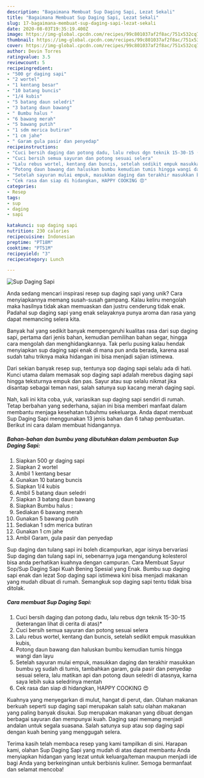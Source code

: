 ```yaml
---
description: "Bagaimana Membuat Sup Daging Sapi, Lezat Sekali"
title: "Bagaimana Membuat Sup Daging Sapi, Lezat Sekali"
slug: 17-bagaimana-membuat-sup-daging-sapi-lezat-sekali
date: 2020-08-03T19:35:19.400Z
image: https://img-global.cpcdn.com/recipes/99c801037af2f8ac/751x532cq70/sup-daging-sapi-foto-resep-utama.jpg
thumbnail: https://img-global.cpcdn.com/recipes/99c801037af2f8ac/751x532cq70/sup-daging-sapi-foto-resep-utama.jpg
cover: https://img-global.cpcdn.com/recipes/99c801037af2f8ac/751x532cq70/sup-daging-sapi-foto-resep-utama.jpg
author: Devin Torres
ratingvalue: 3.5
reviewcount: 5
recipeingredient:
- "500 gr daging sapi"
- "2 wortel"
- "1 kentang besar"
- "10 batang buncis"
- "1/4 kubis"
- "5 batang daun seledri"
- "3 batang daun bawang"
- " Bumbu halus "
- "6 bawang merah"
- "5 bawang putih"
- "1 sdm merica butiran"
- "1 cm jahe"
- " Garam gula pasir dan penyedap"
recipeinstructions:
- "Cuci bersih daging dan potong dadu, lalu rebus dgn teknik 15-30-15 (keterangan lihat di cerita di atas)*"
- "Cuci bersih semua sayuran dan potong sesuai selera"
- "Lalu rebus wortel, kentang dan buncis, setelah sedikit empuk masukkan kubis,"
- "Potong daun bawang dan haluskan bumbu kemudian tumis hingga wangi dan layu"
- "Setelah sayuran mulai empuk, masukkan daging dan terakhir masukkan bumbu yg sudah di tumis, tambahkan garam, gula pasir dan penyedap sesuai selera, lalu matikan api dan potong daun seledri di atasnya, karna saya lebih suka seledrinya mentah"
- "Cek rasa dan siap di hidangkan, HAPPY COOKING 😍"
categories:
- Resep
tags:
- sup
- daging
- sapi

katakunci: sup daging sapi 
nutrition: 230 calories
recipecuisine: Indonesian
preptime: "PT18M"
cooktime: "PT51M"
recipeyield: "3"
recipecategory: Lunch

---
```



![Sup Daging Sapi](https://img-global.cpcdn.com/recipes/99c801037af2f8ac/751x532cq70/sup-daging-sapi-foto-resep-utama.jpg)

Anda sedang mencari inspirasi resep sup daging sapi yang unik? Cara menyiapkannya memang susah-susah gampang. Kalau keliru mengolah maka hasilnya tidak akan memuaskan dan justru cenderung tidak enak. Padahal sup daging sapi yang enak selayaknya punya aroma dan rasa yang dapat memancing selera kita.

Banyak hal yang sedikit banyak mempengaruhi kualitas rasa dari sup daging sapi, pertama dari jenis bahan, kemudian pemilihan bahan segar, hingga cara mengolah dan menghidangkannya. Tak perlu pusing kalau hendak menyiapkan sup daging sapi enak di mana pun anda berada, karena asal sudah tahu triknya maka hidangan ini bisa menjadi sajian istimewa.

Dari sekian banyak resep sup, tentunya sop daging sapi selalu ada di hati. Kunci utama dalam memasak sop daging sapi adalah merebus daging sapi hingga teksturnya empuk dan pas. Sayur atau sup selalu nikmat jika disantap sebagai teman nasi, salah satunya sup kacang merah daging sapi.


Nah, kali ini kita coba, yuk, variasikan sup daging sapi sendiri di rumah. Tetap berbahan yang sederhana, sajian ini bisa memberi manfaat dalam membantu menjaga kesehatan tubuhmu sekeluarga. Anda dapat membuat Sup Daging Sapi menggunakan 13 jenis bahan dan 6 tahap pembuatan. Berikut ini cara dalam membuat hidangannya.

<!--inarticleads1-->

##### Bahan-bahan dan bumbu yang dibutuhkan dalam pembuatan Sup Daging Sapi:

1. Siapkan 500 gr daging sapi
1. Siapkan 2 wortel
1. Ambil 1 kentang besar
1. Gunakan 10 batang buncis
1. Siapkan 1/4 kubis
1. Ambil 5 batang daun seledri
1. Siapkan 3 batang daun bawang
1. Siapkan  Bumbu halus :
1. Sediakan 6 bawang merah
1. Gunakan 5 bawang putih
1. Sediakan 1 sdm merica butiran
1. Gunakan 1 cm jahe
1. Ambil  Garam, gula pasir dan penyedap


Sup daging dan tulang sapi ini boleh dicampurkan, agar isinya bervariasi Sup daging dan tulang sapi ini, sebenarnya juga mengandung kolesterol bisa anda perhatikan kuahnya dengan campuran. Cara Membuat Sayur Sop/Sup Daging Sapi Kuah Bening Spesial yang Enak. Bumbu sup daging sapi enak dan lezat  Sop daging sapi istimewa kini bisa menjadi makanan yang mudah dibuat di rumah. Semangkuk sop daging sapi tentu tidak bisa ditolak. 

<!--inarticleads2-->

##### Cara membuat Sup Daging Sapi:

1. Cuci bersih daging dan potong dadu, lalu rebus dgn teknik 15-30-15 (keterangan lihat di cerita di atas)*
1. Cuci bersih semua sayuran dan potong sesuai selera
1. Lalu rebus wortel, kentang dan buncis, setelah sedikit empuk masukkan kubis,
1. Potong daun bawang dan haluskan bumbu kemudian tumis hingga wangi dan layu
1. Setelah sayuran mulai empuk, masukkan daging dan terakhir masukkan bumbu yg sudah di tumis, tambahkan garam, gula pasir dan penyedap sesuai selera, lalu matikan api dan potong daun seledri di atasnya, karna saya lebih suka seledrinya mentah
1. Cek rasa dan siap di hidangkan, HAPPY COOKING 😍


Kuahnya yang menyegarkan di mulut, hangat di perut, dan. Olahan makanan berkuah seperti sup daging sapi merupakan salah satu olahan makanan yang paling banyak disukai. Sup merupakan makanan yang dibuat dengan berbagai sayuran dan mempunyai kuah. Daging sapi memang menjadi andalan untuk segala suasana. Salah satunya sup atau sop daging sapi dengan kuah bening yang menggugah selera. 

Terima kasih telah membaca resep yang kami tampilkan di sini. Harapan kami, olahan Sup Daging Sapi yang mudah di atas dapat membantu Anda menyiapkan hidangan yang lezat untuk keluarga/teman maupun menjadi ide bagi Anda yang berkeinginan untuk berbisnis kuliner. Semoga bermanfaat dan selamat mencoba!
